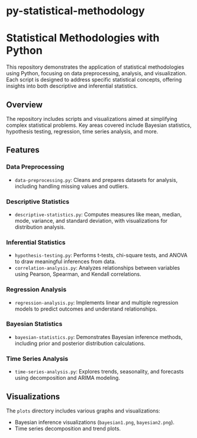 # py-statistical-methodology

# Statistical Methodologies with Python

This repository demonstrates the application of statistical methodologies using Python, focusing on data preprocessing, analysis, and visualization. Each script is designed to address specific statistical concepts, offering insights into both descriptive and inferential statistics.

## Overview

The repository includes scripts and visualizations aimed at simplifying complex statistical problems. Key areas covered include Bayesian statistics, hypothesis testing, regression, time series analysis, and more.

## Features

### Data Preprocessing
- `data-preprocessing.py`: Cleans and prepares datasets for analysis, including handling missing values and outliers.

### Descriptive Statistics
- `descriptive-statistics.py`: Computes measures like mean, median, mode, variance, and standard deviation, with visualizations for distribution analysis.

### Inferential Statistics
- `hypothesis-testing.py`: Performs t-tests, chi-square tests, and ANOVA to draw meaningful inferences from data.
- `correlation-analysis.py`: Analyzes relationships between variables using Pearson, Spearman, and Kendall correlations.

### Regression Analysis
- `regression-analysis.py`: Implements linear and multiple regression models to predict outcomes and understand relationships.

### Bayesian Statistics
- `bayesian-statistics.py`: Demonstrates Bayesian inference methods, including prior and posterior distribution calculations.

### Time Series Analysis
- `time-series-analysis.py`: Explores trends, seasonality, and forecasts using decomposition and ARIMA modeling.

## Visualizations

The `plots` directory includes various graphs and visualizations:
- Bayesian inference visualizations (`bayesian1.png`, `bayesian2.png`).
- Time series decomposition and trend plots.
